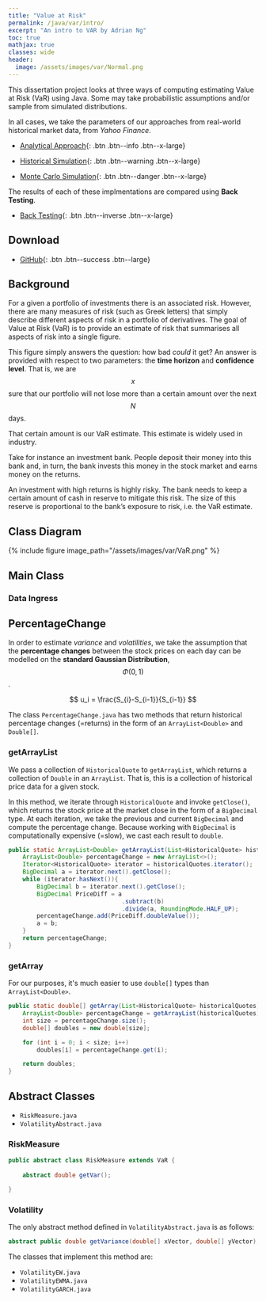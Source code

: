 ```yaml
---
title: "Value at Risk"
permalink: /java/var/intro/
excerpt: "An intro to VAR by Adrian Ng"
toc: true
mathjax: true
classes: wide
header:
  image: /assets/images/var/Normal.png
---
```


This dissertation project looks at three ways of computing estimating Value at Risk (VaR) using Java.
Some may take probabilistic assumptions and/or sample from simulated distributions.

In all cases, we take the parameters of our approaches from real-world historical market data, from _Yahoo Finance_.

* [Analytical Approach](/java/var/analytical/){: .btn .btn--info .btn--x-large}

* [Historical Simulation](/java/var/historical/){: .btn .btn--warning .btn--x-large}

* [Monte Carlo Simulation](/java/var/montecarlo/){: .btn .btn--danger .btn--x-large}

The results of each of these implmentations are compared using __Back Testing__.

* [Back Testing](/java/var/backtest/){: .btn .btn--inverse .btn--x-large}

## Download

* [GitHub](https://github.com/Adrian-Ng/ValueAtRisk){: .btn .btn--success .btn--large}

## Background

For a given a portfolio of investments there is an associated risk. 
However, there are many measures of risk (such as Greek letters) that simply describe different aspects of risk in a portfolio of derivatives. 
The goal of Value at Risk (VaR) is to provide an estimate of risk that summarises all aspects of risk into a single figure.

This figure simply answers the question: how bad _could_ it get? 
An answer is provided with respect to two parameters: the __time horizon__ and __confidence level__. 
That is, we are $$x%$$ sure that our portfolio will not lose more than a certain amount over the next $$N$$ days. 


That certain amount is our VaR estimate. This estimate is widely used in industry. 

Take for instance an investment bank. 
People deposit their money into this bank and, in turn, the bank invests this money in the stock market and earns money on the returns. 

An investment with high returns is highly risky. 
The bank needs to keep a certain amount of cash in reserve to mitigate this risk. 
The size of this reserve is proportional to the bank’s exposure to risk, i.e. the VaR estimate.

## Class Diagram

{% include figure image_path="/assets/images/var/VaR.png" %}

## Main Class

### Data Ingress


## PercentageChange

In order to estimate _variance_ and _volatilities_, we take the assumption that the __percentage changes__ between the stock prices on each day can be modelled on the __standard Gaussian Distribution__, $$\Phi(0,1)$$.

$$
u_i = \frac{S_{i}-S_{i-1}}{S_{i-1}}
$$

The class `PercentageChange.java` has two methods that return historical percentage changes (=returns) in the form of an `ArrayList<Double>` and `Double[]`. 

### getArrayList

We pass a collection of `HistoricalQuote` to `getArrayList`, which returns a collection of `Double` in an `ArrayList`.
That is, this is a collection of historical price data for a given stock.

In this method, we iterate through `HistoricalQuote` and invoke `getClose()`, which returns the stock price at the market close in the form of a `BigDecimal` type.
At each iteration, we take the previous and current `BigDecimal` and compute the percentage change.
Because working with `BigDecimal` is computationally expensive (=slow), we cast each result to `double`.

```java
public static ArrayList<Double> getArrayList(List<HistoricalQuote> historicalQuotes) {
    ArrayList<Double> percentageChange = new ArrayList<>();
    Iterator<HistoricalQuote> iterator = historicalQuotes.iterator();
    BigDecimal a = iterator.next().getClose();
    while (iterator.hasNext()){
        BigDecimal b = iterator.next().getClose();
        BigDecimal PriceDiff = a
                                .subtract(b)
                                .divide(a, RoundingMode.HALF_UP);
        percentageChange.add(PriceDiff.doubleValue());
        a = b;
    }
    return percentageChange;
}
```

### getArray

For our purposes, it's much easier to use `double[]` types than `ArrayList<Double>`.

```java
public static double[] getArray(List<HistoricalQuote> historicalQuotes) {
    ArrayList<Double> percentageChange = getArrayList(historicalQuotes);
    int size = percentageChange.size();
    double[] doubles = new double[size];

    for (int i = 0; i < size; i++)
        doubles[i] = percentageChange.get(i);

    return doubles;
}
```

## Abstract Classes

* `RiskMeasure.java`
* `VolatilityAbstract.java`

### RiskMeasure

```java
public abstract class RiskMeasure extends VaR {
    
    abstract double getVar();

}
```

### Volatility

The only abstract method defined in `VolatilityAbstract.java` is as follows:

```java
abstract public double getVariance(double[] xVector, double[] yVector);
```

The classes that implement this method are:

* `VolatilityEW.java`
* `VolatilityEWMA.java`
* `VolatilityGARCH.java`






